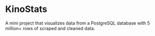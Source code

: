 # KinoStats
A mini project that visualizes data from a PostgreSQL database with 5 million+ rows of scraped and cleaned data.
